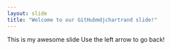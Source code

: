 ```yaml
---
layout: slide
title: "Welcome to our GitHubmdjchartrand slide!"
---
```

This is my awesome slide
Use the left arrow to go back!
